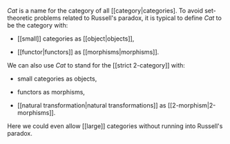 _Cat_ is a name for the category of all [[category|categories].  To avoid set-theoretic problems related to Russell's paradox, it is typical to define _Cat_ to be the category with:

* [[small]] categories as [[object|objects]],

* [[functor|functors]] as [[morphisms|morphisms]].

We can also use _Cat_ to stand for the [[strict 2-category]] with:

* small categories as objects,

* functors as morphisms,

* [[natural transformation|natural transformations]] as [[2-morphism|2-morphisms]].

Here we could even allow [[large]] categories without running into Russell's paradox.



